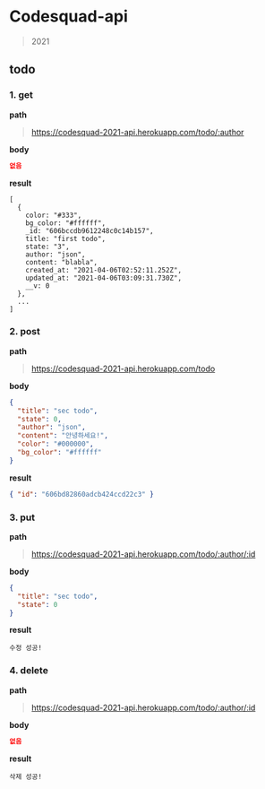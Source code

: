 # Codesquad-api

> 2021

## todo

### 1. get

**path**

> https://codesquad-2021-api.herokuapp.com/todo/:author

**body**

```json
없음
```

**result**

```
[
  {
    color: "#333",
    bg_color: "#ffffff",
    _id: "606bccdb9612248c0c14b157",
    title: "first todo",
    state: "3",
    author: "json",
    content: "blabla",
    created_at: "2021-04-06T02:52:11.252Z",
    updated_at: "2021-04-06T03:09:31.730Z",
    __v: 0
  },
  ...
]
```

### 2. post

**path**

> https://codesquad-2021-api.herokuapp.com/todo

**body**

```json
{
  "title": "sec todo",
  "state": 0,
  "author": "json",
  "content": "안녕하세요!",
  "color": "#000000",
  "bg_color": "#ffffff"
}
```

**result**

```json
{ "id": "606bd82860adcb424ccd22c3" }
```

### 3. put

**path**

> https://codesquad-2021-api.herokuapp.com/todo/:author/:id

**body**

```json
{
  "title": "sec todo",
  "state": 0
}
```

**result**

```
수정 성공!
```

### 4. delete

**path**

> https://codesquad-2021-api.herokuapp.com/todo/:author/:id

**body**

```json
없음
```

**result**

```
삭제 성공!
```
